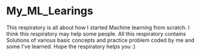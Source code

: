 # My_ML_Learings
This respiratory is all about how I started Machine learning from scratch.
I think this respiratory may help some people.
All this respiratory contains Solutions of various basic concepts and practice problem coded by me and some I've learned.
Hope the respiratory helps you :)

